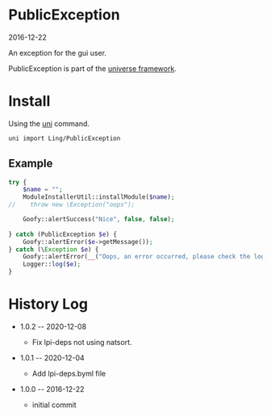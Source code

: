 PublicException
==================
2016-12-22


An exception for the gui user.


PublicException is part of the [universe framework](https://github.com/karayabin/universe-snapshot).


Install
==========
Using the [uni](https://github.com/lingtalfi/universe-naive-importer) command.
```bash
uni import Ling/PublicException
```



Example
-------------
```php
try {
    $name = "";
    ModuleInstallerUtil::installModule($name);
//    throw new \Exception("oops");

    Goofy::alertSuccess("Nice", false, false);
    
} catch (PublicException $e) {
    Goofy::alertError($e->getMessage());
} catch (\Exception $e) {
    Goofy::alertError(__("Oops, an error occurred, please check the logs"));
    Logger::log($e);
}
```


History Log
===============

- 1.0.2 -- 2020-12-08

    - Fix lpi-deps not using natsort.

- 1.0.1 -- 2020-12-04

    - Add lpi-deps.byml file

- 1.0.0 -- 2016-12-22

    - initial commit



